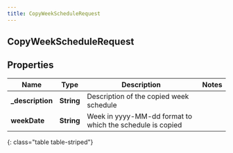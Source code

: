 ```yaml
---
title: CopyWeekScheduleRequest
---
```

## CopyWeekScheduleRequest

## Properties

|Name | Type | Description | Notes|
|------------ | ------------- | ------------- | -------------|
| **_description** | **String** | Description of the copied week schedule | |
| **weekDate** | **String** | Week in yyyy-MM-dd format to which the schedule is copied | |
{: class="table table-striped"}


